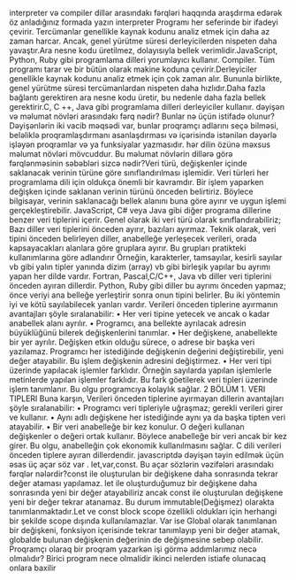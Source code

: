 interpreter və compiler dillər arasındakı fərqləri haqqında araşdırma edərək öz anladığınız formada yazın
interpreter
Programı her seferinde bir ifadeyi çevirir.
Tercümanlar genellikle kaynak kodunu analiz etmek için daha az zaman harcar. Ancak, genel yürütme süresi derleyicilerden nispeten daha yavaştır.Ara nesne kodu üretilmez, dolayısıyla bellek verimlidir.JavaScript, Python, Ruby gibi programlama dilleri yorumlayıcı kullanır.
Compiler.
Tüm programı tarar ve bir bütün olarak makine koduna çevirir.Derleyiciler genellikle kaynak kodunu analiz etmek için çok zaman alır. Bununla birlikte, genel yürütme süresi tercümanlardan nispeten daha hızlıdır.Daha fazla bağlantı gerektiren ara nesne kodu üretir, bu nedenle daha fazla bellek gerektirir.C, C ++, Java gibi programlama dilleri derleyiciler kullanır.
dəyişən və məlumat növləri arasındakı fərq nədir? Bunlar nə üçün istifadə olunur?Dəyişənlərin iki vacib məqsədi var, bunlar proqramçı adlarını seçə bilməsi, beləliklə proqramlaşdırmanı asanlaşdırması və içərisində istənilən dəyərlə işləyən proqramlar və ya funksiyalar yazmasıdır.
hər dilin özünə məxsus məlumat növləri mövcuddur. Bu məlumat növlərin dillərə görə fərqlənməsinin səbəbləri sizcə nədir?Veri türü, değişkenler içinde saklanacak verinin türüne göre sınıflandırılması işlemidir. Veri türleri her programlama dili için oldukça önemli bir kavramdır.
Bir işlem yaparken değişken içinde saklanan verinin türünü önceden belirtiriz. Böylece bilgisayar, verinin saklanacağı bellek alanını buna göre ayırır ve uygun işlemi gerçekleştirebilir.
JavaScript, C# veya Java gibi diğer programa dillerine benzer veri tiplerini içerir. Genel olarak iki veri türü olarak sınıflandırabiliriz;
Bazı diller veri tiplerini önceden ayırır, bazıları ayırmaz.
Teknik olarak, veri tipini önceden belirleyen diller, anabelleğe yerleşecek verileri, orada kapsayacakları alanlara göre gruplara ayırır. Bu grupları pratikteki kullanımlarına göre adlandırır Örneğin, karakterler, tamsayılar, kesirli sayılar vb gibi yalın tipler yanında dizim (array) vb gibi birleşik
yapılar bu ayrımı yapan her dilde vardır.
Fortran, Pascal,C/C++, Java vb diller veri tiplerini önceden ayıran
dillerdir. Python, Ruby gibi diller bu ayrımı önceden yapmaz; önce veriyi
ana belleğe yerleştirir sonra onun tipini belirler.
Bu iki yöntemin iyi ve kötü sayılabilecek yanları vardır. Verileri önceden tiplerine ayırmanın avantajları şöyle sıralanabilir:
• Her veri tipine yetecek ve ancak o kadar anabellek alanı ayrılır.
• Programcı, ana bellekte ayrılacak adresin büyüklüğünü bilerek değişkenlerini tanımlar.
• Her değişkene, anabellekte bir yer ayrılır. Değişken etkin olduğu sürece, o adrese bir başka veri yazılamaz. Programcı her istediğinde
değişkenin değerini değiştirebilir, yeni değer atayabilir. Bu işlem değişkenin adresini değiştirmez.
• Her veri tipi üzerinde yapılacak işlemler farklıdır. Örneğin sayılarda
yapılan işlemlerle metinlerde yapılan işlemler farklıdır. Bu fark göetilerek veri tipleri üzerinde işlem tanımlanır. Bu olgu programcıya
kolaylık sağlar.
2 BÖLÜM 1. VERI TIPLERI
Buna karşın, Verileri önceden tiplerine ayırmayan dillerin avantajları
şöyle sıralanabilir:
• Programcı veri tipleriyle uğraşmaz; gerekli verileri girer ve kullanır.
• Aynı adlı değişkene her istediğinde aynı ya da başka tipten veri atayabilir.
• Bir veri anabelleğe bir kez konulur. O değeri kullanan değişkenler o
değeri ortak kullanır. Böylece anabelleğe bir veri ancak bir kez girer.
Bu olgu, anabelleğin çok ekonomik kullanılmasını sağlar.
C dili verileri önceden tiplere ayıran dillerdendir.
javascriptdə dəyişən təyin edilmək üçün əsas üç açar söz var . let,var,const. Bu açar sözlərin vəzifələri arasındakı fərqlər nələrdir?const ile oluşturulan bir değişkene daha sonrasında tekrar değer ataması yapılamaz. let ile oluşturduğumuz bir değişkene daha sonrasında yeni bir değer atayabiliriz ancak const ile oluşturulan değişkene yeni bir değer tekrar atanamaz. Bu durum immutable(Değişmez) olarakta tanımlanmaktadır.Let ve const block scope özellikli oldukları için herhangi bir şekilde scope dışında kullanılamazlar. Var ise  Global olarak tanımlanan bir değişkeni, fonksiyon içerisinde tekrar tanımlayıp yeni bir değer atamak, globalde bulunan değişkenin değerinin de değişmesine sebep olabilir.
Proqramçı olaraq bir proqram yazarkən işi görmə addımlarımız necə olmalıdır?
Birici  program nece olmalidir ikinci nelerden istiafe olunacaq onlara baxilir